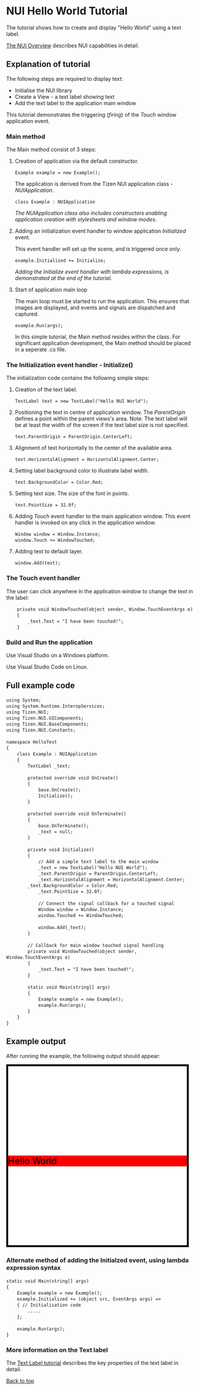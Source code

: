 <a name="0"></a>
# NUI Hello World Tutorial

The tutorial shows how to create and display "Hello World" using a text label.

[The NUI Overview](NUIoverview.md) describes NUI capabilities in detail.

## Explanation of tutorial

The following steps are required to display text:

+ Initialise the NUI library
+ Create a View - a text label showing text
+ Add the text label to the application main window

This tutorial demonstrates the triggering (_firing_) of the _Touch_ window application event.

### Main method

The Main method consist of 3 steps:

1. Creation of application via the default constructor.

   ~~~{.cs}
   Example example = new Example();
   ~~~

   The application is derived from the Tizen NUI application class - _NUIApplication_.

   ~~~{.cs}
   class Example : NUIApplication
   ~~~

   _The NUIApplication class also includes constructors enabling application creation with stylesheets and window modes_.

2. Adding an initialization event handler to window application _Initialized_ event.

   This event handler will set up the scene, and is triggered once only.

   ~~~{.cs}
   example.Initialized += Initialize;
   ~~~

   _Adding the Initialize event handler with lambda expressions, is demonstrated at the end of the tutorial._

3. Start of application main loop

   The main loop must be started to run the application. This ensures that images are displayed,
   and events and signals are dispatched and captured.

   ~~~{.cs}
   example.Run(args);
   ~~~

   In this simple tutorial, the Main method resides within the class. For significant application development, the Main
   method should be placed in a seperate .cs file.

### The Initialization event handler - Initialize()

The initialization code contains the following simple steps:

1. Creation of the text label.

   ~~~{.cs}
   TextLabel text = new TextLabel("Hello NUI World");
   ~~~

2. Positioning the text in centre of application window. The _ParentOrigin_ defines a point
   within the parent views's area. Note: The text label will be at least the
   width of the screen if the text label size is not specified.

   ~~~{.cs}
   text.ParentOrigin = ParentOrigin.CenterLeft;
   ~~~

3. Alignment of text horizontally to the center of the available area.

   ~~~{.cs}
   text.HorizontalAlignment = HorizontalAlignment.Center;
   ~~~

4. Setting label background color to illustrate label width.

   ~~~{.cs}
   text.BackgroundColor = Color.Red;
   ~~~

5. Setting text size. The size of the font in points.

   ~~~{.cs}
   text.PointSize = 32.0f;
   ~~~

6. Adding _Touch_ event handler to the main application window. This event handler is invoked
   on any click in the application window.

   ~~~{.cs}
   Window window = Window.Instance;
   window.Touch += WindowTouched;
   ~~~

7. Adding text to default layer.

   ~~~{.cs}
   window.Add(text);
   ~~~

### The Touch event handler

The user can click anywhere in the application window to change the text in the label:

~~~{.cs}
    private void WindowTouched(object sender, Window.TouchEventArgs e)
    {
        _text.Text = "I have been touched!";
    }
~~~

### Build and Run the application

Use Visual Studio on a Windows platform.

Use Visual Studio Code on Linux.

## Full example code

~~~{.cs}
using System;
using System.Runtime.InteropServices;
using Tizen.NUI;
using Tizen.NUI.UIComponents;
using Tizen.NUI.BaseComponents;
using Tizen.NUI.Constants;

namespace HelloTest
{
    class Example : NUIApplication
    {
        TextLabel _text;

        protected override void OnCreate()
        {
            base.OnCreate();
            Initialize();
        } 

        protected override void OnTerminate()
        {
            base.OnTerminate();
            _text = null;
        }

        private void Initialize()
        {
            // Add a simple text label to the main window
            _text = new TextLabel("Hello NUI World");
            _text.ParentOrigin = ParentOrigin.CenterLeft;
            _text.HorizontalAlignment = HorizontalAlignment.Center;
	    _text.BackgroundColor = Color.Red;
            _text.PointSize = 32.0f;

            // Connect the signal callback for a touched signal
            Window window = Window.Instance;
            window.Touched += WindowTouched;
        
            window.Add(_text);
        }

        // Callback for main window touched signal handling
        private void WindowTouched(object sender, Window.TouchEventArgs e)
        {
            _text.Text = "I have been touched!";
        }

        static void Main(string[] args)
        {
            Example example = new Example();
            example.Run(args);
        }
    }
}
~~~

## Example output

After running the example, the following output should appear:

<img src="./Images/hello-world.png" style="border: 5px solid black;">

### Alternate method of adding the Initialzed event, using lambda expression syntax

~~~{.cs}
static void Main(string[] args)
{
    Example example = new Example();
    example.Initialized += (object src, EventArgs args) =>
    { // Initialisation code
        .....
    };

    example.Run(args);
}
~~~

### More information on the Text label 

The [Text Label tutorial](text-label.md) describes the key properties of the text label in detail.

[Back to top](#0)

